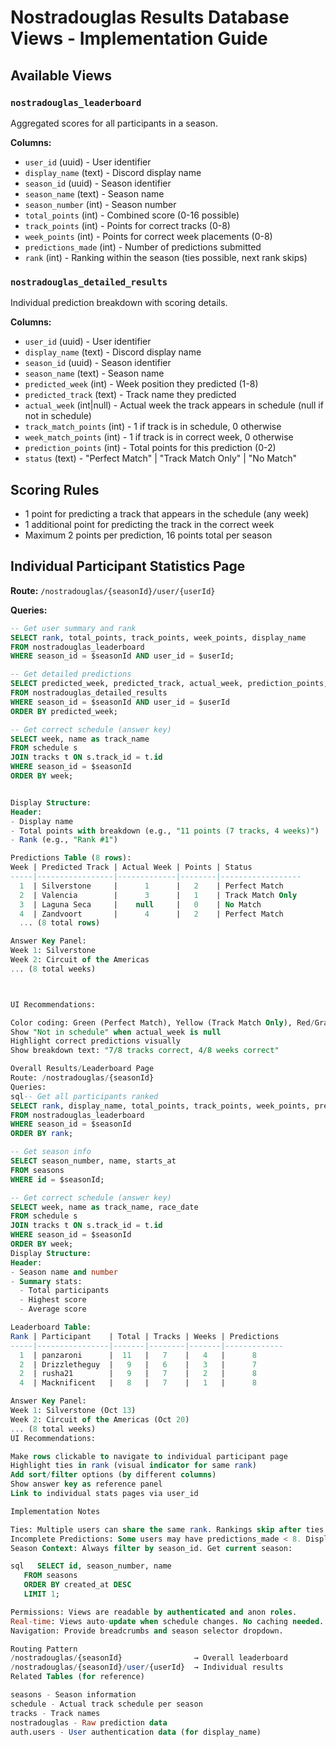 # Nostradouglas Results Database Views - Implementation Guide

## Available Views

### `nostradouglas_leaderboard`
Aggregated scores for all participants in a season.

**Columns:**
- `user_id` (uuid) - User identifier
- `display_name` (text) - Discord display name
- `season_id` (uuid) - Season identifier
- `season_name` (text) - Season name
- `season_number` (int) - Season number
- `total_points` (int) - Combined score (0-16 possible)
- `track_points` (int) - Points for correct tracks (0-8)
- `week_points` (int) - Points for correct week placements (0-8)
- `predictions_made` (int) - Number of predictions submitted
- `rank` (int) - Ranking within the season (ties possible, next rank skips)

### `nostradouglas_detailed_results`
Individual prediction breakdown with scoring details.

**Columns:**
- `user_id` (uuid) - User identifier
- `display_name` (text) - Discord display name
- `season_id` (uuid) - Season identifier
- `season_name` (text) - Season name
- `predicted_week` (int) - Week position they predicted (1-8)
- `predicted_track` (text) - Track name they predicted
- `actual_week` (int|null) - Actual week the track appears in schedule (null if not in schedule)
- `track_match_points` (int) - 1 if track is in schedule, 0 otherwise
- `week_match_points` (int) - 1 if track is in correct week, 0 otherwise
- `prediction_points` (int) - Total points for this prediction (0-2)
- `status` (text) - "Perfect Match" | "Track Match Only" | "No Match"

## Scoring Rules
- 1 point for predicting a track that appears in the schedule (any week)
- 1 additional point for predicting the track in the correct week
- Maximum 2 points per prediction, 16 points total per season

## Individual Participant Statistics Page

**Route:** `/nostradouglas/{seasonId}/user/{userId}`

**Queries:**
```sql
-- Get user summary and rank
SELECT rank, total_points, track_points, week_points, display_name
FROM nostradouglas_leaderboard
WHERE season_id = $seasonId AND user_id = $userId;

-- Get detailed predictions
SELECT predicted_week, predicted_track, actual_week, prediction_points, status
FROM nostradouglas_detailed_results
WHERE season_id = $seasonId AND user_id = $userId
ORDER BY predicted_week;

-- Get correct schedule (answer key)
SELECT week, name as track_name
FROM schedule s
JOIN tracks t ON s.track_id = t.id
WHERE season_id = $seasonId
ORDER BY week;


Display Structure:
Header:
- Display name
- Total points with breakdown (e.g., "11 points (7 tracks, 4 weeks)")
- Rank (e.g., "Rank #1")

Predictions Table (8 rows):
Week | Predicted Track | Actual Week | Points | Status
-----|-----------------|-------------|--------|------------------
  1  | Silverstone     |      1      |   2    | Perfect Match
  2  | Valencia        |      3      |   1    | Track Match Only
  3  | Laguna Seca     |    null     |   0    | No Match
  4  | Zandvoort       |      4      |   2    | Perfect Match
  ... (8 total rows)

Answer Key Panel:
Week 1: Silverstone
Week 2: Circuit of the Americas
... (8 total weeks)



UI Recommendations:

Color coding: Green (Perfect Match), Yellow (Track Match Only), Red/Gray (No Match)
Show "Not in schedule" when actual_week is null
Highlight correct predictions visually
Show breakdown text: "7/8 tracks correct, 4/8 weeks correct"

Overall Results/Leaderboard Page
Route: /nostradouglas/{seasonId}
Queries:
sql-- Get all participants ranked
SELECT rank, display_name, total_points, track_points, week_points, predictions_made, user_id
FROM nostradouglas_leaderboard
WHERE season_id = $seasonId
ORDER BY rank;

-- Get season info
SELECT season_number, name, starts_at
FROM seasons
WHERE id = $seasonId;

-- Get correct schedule (answer key)
SELECT week, name as track_name, race_date
FROM schedule s
JOIN tracks t ON s.track_id = t.id
WHERE season_id = $seasonId
ORDER BY week;
Display Structure:
Header:
- Season name and number
- Summary stats:
  - Total participants
  - Highest score
  - Average score

Leaderboard Table:
Rank | Participant    | Total | Tracks | Weeks | Predictions
-----|----------------|-------|--------|-------|-------------
  1  | panzaroni      |  11   |   7    |   4   |      8
  2  | Drizzletheguy  |   9   |   6    |   3   |      7
  2  | rusha21        |   9   |   7    |   2   |      8
  4  | Macknificent   |   8   |   7    |   1   |      8

Answer Key Panel:
Week 1: Silverstone (Oct 13)
Week 2: Circuit of the Americas (Oct 20)
... (8 total weeks)
UI Recommendations:

Make rows clickable to navigate to individual participant page
Highlight ties in rank (visual indicator for same rank)
Add sort/filter options (by different columns)
Show answer key as reference panel
Link to individual stats pages via user_id

Implementation Notes

Ties: Multiple users can share the same rank. Rankings skip after ties (1, 2, 2, 4...).
Incomplete Predictions: Some users may have predictions_made < 8. Display accordingly.
Season Context: Always filter by season_id. Get current season:

sql   SELECT id, season_number, name 
   FROM seasons 
   ORDER BY created_at DESC 
   LIMIT 1;

Permissions: Views are readable by authenticated and anon roles.
Real-time: Views auto-update when schedule changes. No caching needed.
Navigation: Provide breadcrumbs and season selector dropdown.

Routing Pattern
/nostradouglas/{seasonId}                → Overall leaderboard
/nostradouglas/{seasonId}/user/{userId}  → Individual results
Related Tables (for reference)

seasons - Season information
schedule - Actual track schedule per season
tracks - Track names
nostradouglas - Raw prediction data
auth.users - User authentication data (for display_name)
